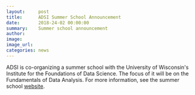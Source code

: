 ```yaml
---
layout:     post
title:      ADSI Summer School Announcement 
date:       2018-24-02 00:00:00
summary:    Summer school announcement
author:     
image:      
image_url:  
categories: news
---
```

ADSI is co-organizing a summer school with the University of Wisconsin's Institute for the Foundations of Data Science. The focus of it will be on the Fundamentals of Data Analysis. For more information, see the summer school [website](https://ifds.wisc.edu/workshops/fundamentals/).
